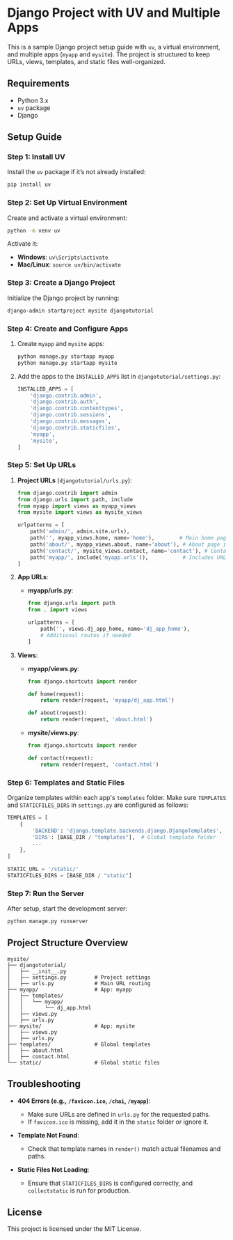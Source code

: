 
# Django Project with UV and Multiple Apps

This is a sample Django project setup guide with `uv`, a virtual environment, and multiple apps (`myapp` and `mysite`). The project is structured to keep URLs, views, templates, and static files well-organized.

## Requirements

- Python 3.x
- `uv` package
- Django

## Setup Guide

### Step 1: Install UV
Install the `uv` package if it’s not already installed:
```bash
pip install uv
```

### Step 2: Set Up Virtual Environment
Create and activate a virtual environment:
```bash
python -m venv uv
```
Activate it:
- **Windows**: `uv\Scripts\activate`
- **Mac/Linux**: `source uv/bin/activate`

### Step 3: Create a Django Project
Initialize the Django project by running:
```bash
django-admin startproject mysite djangotutorial
```

### Step 4: Create and Configure Apps
1. Create `myapp` and `mysite` apps:
   ```bash
   python manage.py startapp myapp
   python manage.py startapp mysite
   ```

2. Add the apps to the `INSTALLED_APPS` list in `djangotutorial/settings.py`:
   ```python
   INSTALLED_APPS = [
       'django.contrib.admin',
       'django.contrib.auth',
       'django.contrib.contenttypes',
       'django.contrib.sessions',
       'django.contrib.messages',
       'django.contrib.staticfiles',
       'myapp',
       'mysite',
   ]
   ```

### Step 5: Set Up URLs

1. **Project URLs** (`djangotutorial/urls.py`):
   ```python
   from django.contrib import admin
   from django.urls import path, include
   from myapp import views as myapp_views
   from mysite import views as mysite_views

   urlpatterns = [
       path('admin/', admin.site.urls),
       path('', myapp_views.home, name='home'),        # Main home page
       path('about/', myapp_views.about, name='about'), # About page in myapp
       path('contact/', mysite_views.contact, name='contact'), # Contact page in mysite
       path('myapp/', include('myapp.urls')),           # Includes URLs from myapp
   ]
   ```

2. **App URLs**:
   - **myapp/urls.py**:
     ```python
     from django.urls import path
     from . import views

     urlpatterns = [
         path('', views.dj_app_home, name='dj_app_home'),
         # Additional routes if needed
     ]
     ```

3. **Views**:
   - **myapp/views.py**:
     ```python
     from django.shortcuts import render

     def home(request):
         return render(request, 'myapp/dj_app.html')

     def about(request):
         return render(request, 'about.html')
     ```

   - **mysite/views.py**:
     ```python
     from django.shortcuts import render

     def contact(request):
         return render(request, 'contact.html')
     ```

### Step 6: Templates and Static Files

Organize templates within each app's `templates` folder. Make sure `TEMPLATES` and `STATICFILES_DIRS` in `settings.py` are configured as follows:

```python
TEMPLATES = [
    {
        'BACKEND': 'django.template.backends.django.DjangoTemplates',
        'DIRS': [BASE_DIR / "templates"],  # Global template folder
        ...
    },
]

STATIC_URL = '/static/'
STATICFILES_DIRS = [BASE_DIR / "static"]
```

### Step 7: Run the Server
After setup, start the development server:
```bash
python manage.py runserver
```

## Project Structure Overview

```
mysite/
├── djangotutorial/
│   ├── __init__.py
│   ├── settings.py         # Project settings
│   ├── urls.py             # Main URL routing
├── myapp/                  # App: myapp
│   ├── templates/
│   │   └── myapp/
│   │       └── dj_app.html
│   ├── views.py
│   ├── urls.py
├── mysite/                 # App: mysite
│   ├── views.py
│   ├── urls.py
├── templates/              # Global templates
│   ├── about.html
│   ├── contact.html
└── static/                 # Global static files
```

## Troubleshooting

- **404 Errors (e.g., `/favicon.ico`, `/chai`, `/myapp`)**:
  - Make sure URLs are defined in `urls.py` for the requested paths.
  - If `favicon.ico` is missing, add it in the `static` folder or ignore it.

- **Template Not Found**:
  - Check that template names in `render()` match actual filenames and paths.

- **Static Files Not Loading**:
  - Ensure that `STATICFILES_DIRS` is configured correctly, and `collectstatic` is run for production.

## License

This project is licensed under the MIT License.
